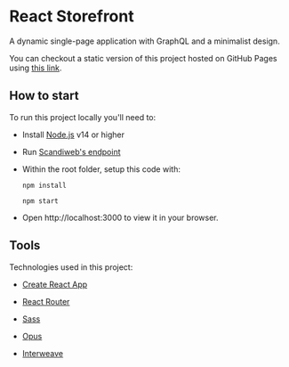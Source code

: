 # React Storefront

A dynamic single-page application with GraphQL and a minimalist design.

You can checkout a static version of this project hosted on GitHub Pages using [this link](https://dangm96.github.io/react-storefront/).

## How to start

To run this project locally you'll need to:

- Install [Node.js](https://nodejs.org/) v14 or higher

- Run [Scandiweb's endpoint](https://github.com/scandiweb/junior-react-endpoint)

- Within the root folder, setup this code with:

  `npm install`

  `npm start`

- Open http://localhost:3000 to view it in your browser.


## Tools

Technologies used in this project:

- [Create React App](https://github.com/facebook/create-react-app)

- [React Router](https://github.com/remix-run/react-router)

- [Sass](https://github.com/sass/dart-sass)

- [Opus](https://github.com/tilework/opus)

- [Interweave](https://github.com/milesj/interweave)

